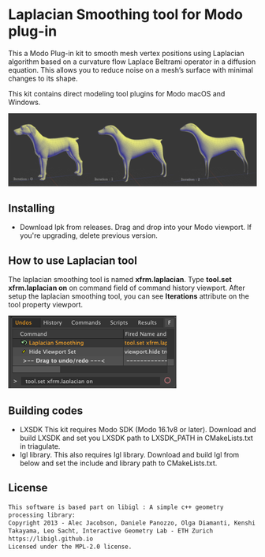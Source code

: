 # Laplacian Smoothing tool for Modo plug-in
This a Modo Plug-in kit to smooth mesh vertex positions using Laplacian algorithm based on a curvature flow Laplace Beltrami operator in a diffusion equation. This allows you to reduce noise on a mesh’s surface with minimal changes to its shape.

This kit contains direct modeling tool plugins for Modo macOS and Windows.


<div align="left">
<img src="./images/laplacian.png" style='max-height: 350px; object-fit: contain'/>
</div>


## Installing
- Download lpk from releases. Drag and drop into your Modo viewport. If you're upgrading, delete previous version.

## How to use Laplacian tool
The laplacian smoothing tool is named **xfrm.laplacian**. Type **tool.set xfrm.laplacian on** on command field of command history viewport.
After setup the laplacian smoothing tool, you can see **Iterations** attribute on the tool property viewport.
<div align="left">
<img src="./images/toolset.png" style='max-height: 350px; object-fit: contain'/>
</div>

## Building codes

- LXSDK
This kit requires Modo SDK (Modo 16.1v8 or later). Download and build LXSDK and set you LXSDK path to LXSDK_PATH in CMakeLists.txt in triagulate.
- Igl library.
This also requires Igl library. Download and build Igl from below and set the include and library path to CMakeLists.txt.

## License

```
This software is based part on libigl : A simple c++ geometry processing library:
Copyright 2013 - Alec Jacobson, Daniele Panozzo, Olga Diamanti, Kenshi
Takayama, Leo Sacht, Interactive Geometry Lab - ETH Zurich
https://libigl.github.io
Licensed under the MPL-2.0 license.
```
